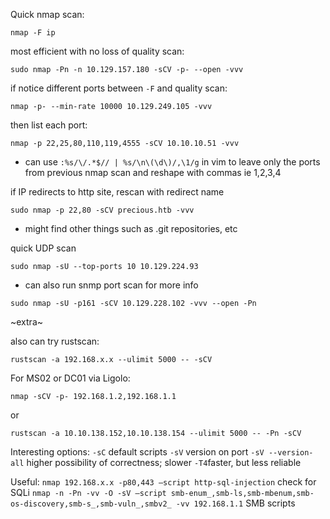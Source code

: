 Quick nmap scan:
```
nmap -F ip
```

most efficient with no loss of quality scan:
```
sudo nmap -Pn -n 10.129.157.180 -sCV -p- --open -vvv
```

if notice different ports between `-F` and quality scan:
```
nmap -p- --min-rate 10000 10.129.249.105 -vvv
```
then list each port:
```
nmap -p 22,25,80,110,119,4555 -sCV 10.10.10.51 -vvv
```
- can use `:%s/\/.*$// | %s/\n\(\d\)/,\1/g` in vim to leave only the ports from previous nmap scan and reshape with commas ie 1,2,3,4

if IP redirects to http site, rescan with redirect name
```
sudo nmap -p 22,80 -sCV precious.htb -vvv
```
- might find other things such as .git repositories, etc

quick UDP scan
```
sudo nmap -sU --top-ports 10 10.129.224.93
```
- can also run snmp port scan for more info
```
sudo nmap -sU -p161 -sCV 10.129.228.102 -vvv --open -Pn
```

~extra~

also can try rustscan:
```
rustscan -a 192.168.x.x --ulimit 5000 -- -sCV
```


For MS02 or DC01 via Ligolo:
```
nmap -sCV -p- 192.168.1.2,192.168.1.1
```
or
```
rustscan -a 10.10.138.152,10.10.138.154 --ulimit 5000 -- -Pn -sCV
```


Interesting options:
`-sC` default scripts
`-sV` version on port
`-sV --version-all` higher possibility of correctness; slower
`-T4`faster, but less reliable

Useful:
`nmap 192.168.x.x -p80,443 –script http-sql-injection` check for SQLi
`nmap -n -Pn -vv -O -sV –script smb-enum_,smb-ls,smb-mbenum,smb-os-discovery,smb-s_,smb-vuln_,smbv2_ -vv 192.168.1.1` SMB scripts

